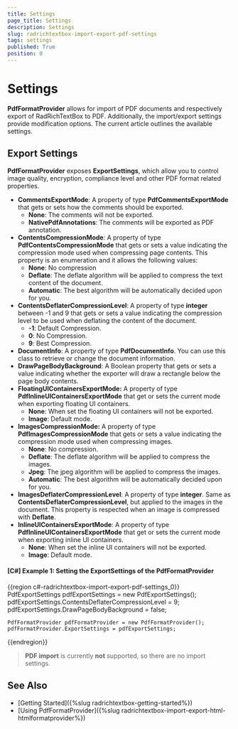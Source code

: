 ```yaml
---
title: Settings
page_title: Settings
description: Settings
slug: radrichtextbox-import-export-pdf-settings
tags: settings
published: True
position: 0
---
```


# Settings

__PdfFormatProvider__ allows for import of PDF documents and respectively export of RadRichTextBox to PDF. Additionally, the import/export settings provide modification options. The current article outlines the available settings.

## Export Settings

__PdfFormatProvider__ exposes __ExportSettings__, which allow you to control image quality, encryption, compliance level and other PDF format related properties.

* __CommentsExportMode__: A property of type __PdfCommentsExportMode__ that gets or sets how the comments should be exported.
	* __None__: The comments will not be exported.
	* __NativePdfAnnotations__: The comments will be exported as PDF annotation.
* __ContentsCompressionMode__: A property of type __PdfContentsCompressionMode__ that gets or sets a value indicating the compression mode used when compressing page contents. This property is an enumeration and it allows the following values:
	* __None__: No compression
	* __Deflate__: The deflate algorithm will be applied to compress the text content of the document.
	* __Automatic__: The best algorithm will be automatically decided upon for you. 
* __ContentsDeflaterCompressionLevel__: A property of type __integer__ between -1 and 9 that gets or sets a value indicating the compression level to be used when deflating the content of the document.
	* __-1__: Default Compression. 
	* __0__: No Compression. 
	* __9__: Best Compression. 
* __DocumentInfo__: A property of type __PdfDocumentInfo__. You can use this class to retrieve or change the document information.
* __DrawPageBodyBackground__: A Boolean property that gets or sets a value indicating whether the exporter will draw a rectangle below the page body contents.
* __FloatingUIContainersExportMode:__  A property of type __PdfInlineUIContainersExportMode__ that get or sets the current mode when exporting floating UI containers.
	* __None__: When set the floating UI containers will not be exported.
	* __Image__: Default mode.
* __ImagesCompressionMode:__  A property of type __PdfImagesCompressionMode__ that gets or sets a value indicating the compression mode used when compressing images.
	* __None__: No compression.
	* __Deflate__: The deflate algorithm will be applied to compress the images.
	* __Jpeg__: The jpeg algorithm will be applied to compress the images.
	* __Automatic__: The best algorithm will be automatically decided upon for you.	
* __ImagesDeflaterCompressionLevel__:  A property of type __integer__. Same as __ContentsDeflaterCompressionLevel__, but applied to the images in the document. This property is respected when an image is compressed with __Deflate__.
* __InlineUIContainersExportMode__: A property of type __PdfInlineUIContainersExportMode__ that get or sets the current mode when exporting inline UI containers.
	* __None__: When set the inline UI containers will not be exported.
	* __Image__: Default mode.

#### __[C#] Example 1: Setting the ExportSettings of the PdfFormatProvider__
{{region c#-radrichtextbox-import-export-pdf-settings_0}}
	PdfExportSettings pdfExportSettings = new PdfExportSettings();
	pdfExportSettings.ContentsDeflaterCompressionLevel = 9;
	pdfExportSettings.DrawPageBodyBackground = false;
	
	PdfFormatProvider pdfFormatProvider = new PdfFormatProvider();
	pdfFormatProvider.ExportSettings = pdfExportSettings;
{{endregion}}

>__PDF import__ is currently __not__ supported, so there are no import settings.

## See Also

 * [Getting Started]({%slug radrichtextbox-getting-started%})
 * [Using PdfFormatProvider]({%slug radrichtextbox-import-export-html-htmlformatprovider%})
